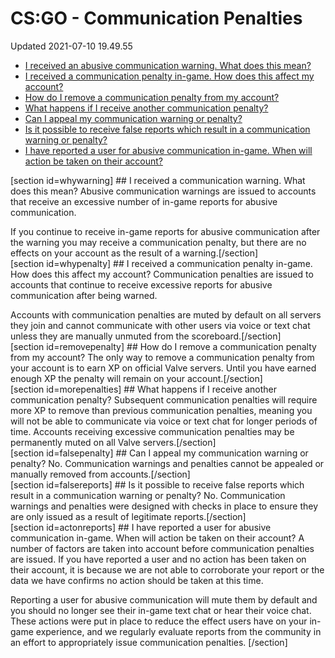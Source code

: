 # CS:GO - Communication Penalties
Updated 2021-07-10 19.49.55

* [I received an abusive communication warning. What does this mean?](#whywarning)
* [I received a communication penalty in-game. How does this affect my account?](#whypenalty)
* [How do I remove a communication penalty from my account?](#removepenalty)
* [What happens if I receive another communication penalty?](#morepenalties)
* [Can I appeal my communication warning or penalty?](#falsepenalty)
* [Is it possible to receive false reports which result in a communication warning or penalty?](#falsereports)
* [I have reported a user for abusive communication in-game. When will action be taken on their account?](#actonreports)

  
[section id=whywarning] ## I received a communication warning. What does this mean?
Abusive communication warnings are issued to accounts that receive an excessive number of in-game reports for abusive communication.  
  
If you continue to receive in-game reports for abusive communication after the warning you may receive a communication penalty, but there are no effects on your account as the result of a warning.[/section]   
[section id=whypenalty] ## I received a communication penalty in-game. How does this affect my account?
Communication penalties are issued to accounts that continue to receive excessive reports for abusive communication after being warned.  
  
Accounts with communication penalties are muted by default on all servers they join and cannot communicate with other users via voice or text chat unless they are manually unmuted from the scoreboard.[/section]   
[section id=removepenalty] ## How do I remove a communication penalty from my account?
The only way to remove a communication penalty from your account is to earn XP on official Valve servers. Until you have earned enough XP the penalty will remain on your account.[/section]   
[section id=morepenalties] ## What happens if I receive another communication penalty?
Subsequent communication penalties will require more XP to remove than previous communication penalties, meaning you will not be able to communicate via voice or text chat for longer periods of time. Accounts receiving excessive communication penalties may be permanently muted on all Valve servers.[/section]   
[section id=falsepenalty] ## Can I appeal my communication warning or penalty?
No. Communication warnings and penalties cannot be appealed or manually removed from accounts.[/section]   
[section id=falsereports] ## Is it possible to receive false reports which result in a communication warning or penalty?
No. Communication warnings and penalties were designed with checks in place to ensure they are only issued as a result of legitimate reports.[/section]   
[section id=actonreports] ## I have reported a user for abusive communication in-game. When will action be taken on their account?
A number of factors are taken into account before communication penalties are issued. If you have reported a user and no action has been taken on their account, it is because we are not able to corroborate your report or the data we have confirms no action should be taken at this time.  
  
Reporting a user for abusive communication will mute them by default and you should no longer see their in-game text chat or hear their voice chat. These actions were put in place to reduce the effect users have on your in-game experience, and we regularly evaluate reports from the community in an effort to appropriately issue communication penalties.  [/section]